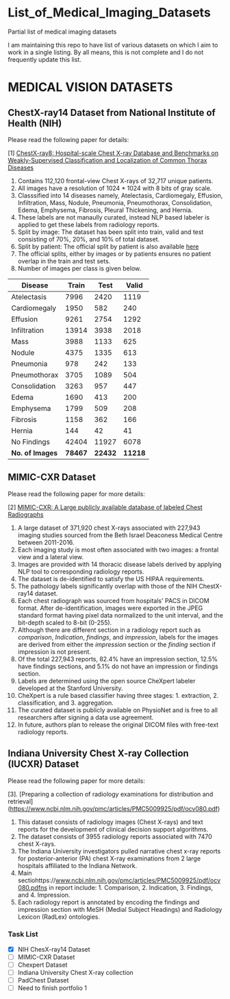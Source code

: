 # List_of_Medical_Imaging_Datasets
Partial list of medical imaging datasets

I am maintaining this repo to have list of various datasets on which I aim to work in a single listing. By all means, this is not complete and I do not frequently update this list.

# MEDICAL VISION DATASETS

## ChestX-ray14 Dataset from National Institute of Health (NIH)

Please read the following paper for details:

[1] [ChestX-ray8: Hospital-scale Chest X-ray Database and Benchmarks on Weakly-Supervised Classification and Localization of Common Thorax Diseases](https://arxiv.org/abs/1705.02315)

1. Contains 112,120 frontal-view Chest X-rays of 32,717 unique patients.
2. All images have a resolution of 1024 * 1024 with 8 bits of gray scale.
3. Classsified into 14 diseases namely, Atelectasis, Cardiomegaly, Effusion, Infiltration, Mass, Nodule, Pneumonia, Pneumothorax, Consolidation, Edema, Emphysema, Fibrosis, Pleural Thickening, and Hernia.
4. These labels are not manaully curated, instead NLP based labeler is applied to get these labels from radiology reports.
5. Split by image: The dataset has been split into train, valid and test consisting of 70%, 20%, and 10% of total dataset.
6. Split by patient: The official split by patient is also available [here](https://nihcc.app.box.com/v/ChestXray-NIHCC)
7. The official splits, either by images or by patients ensures no patient overlap in the train and test sets.
8. Number of images per class is given below.

|    Disease        | Train | Test  | Valid |
|-------------------|-------|------ |-------|
|Atelectasis        | 7996  | 2420  | 1119  |
|Cardiomegaly       | 1950  | 582   | 240   |
|Effusion           | 9261  | 2754  | 1292  |
|Infiltration       | 13914 | 3938  | 2018  |
|Mass               | 3988  | 1133  | 625   |
|Nodule             | 4375  | 1335  | 613   |
|Pneumonia          | 978   | 242   | 133   |
|Pneumothorax       | 3705  | 1089  | 504   |
|Consolidation      | 3263  | 957   | 447   |
|Edema              | 1690  | 413   | 200   |
|Emphysema          | 1799  | 509   | 208   |
|Fibrosis           | 1158  | 362   | 166   |
|Hernia             | 144   | 42    |  41   |
|No Findings        | 42404 | 11927 | 6078  |
|**No. of Images**  |**78467**| **22432** | **11218** |

## MIMIC-CXR Dataset

Please read the following paper for more details:

[2] [MIMIC-CXR: A Large publicly available database of labeled Chest Radiographs](https://arxiv.org/pdf/1901.07042.pdf)

1. A large dataset of 371,920 chest X-rays associated with 227,943 imaging studies sourced from the Beth Israel Deaconess Medical Centre between 2011-2016.
2. Each imaging study is most often associated with two images: a frontal view and a lateral view.
3. Images are provided with 14 thoracic disease labels derived by applying NLP tool to corresponding radiology reports.
4. The dataset is de-identified to satisfy the US HIPAA requirements.
5. The pathology labels significantly overlap with those of the NIH ChestX-ray14 dataset.
6. Each chest radiograph was sourced from hospitals' PACS in DICOM format. After de-identification, images were exported in the JPEG standard format having pixel data normalized to the unit interval, and the bit-depth scaled to 8-bit (0-255).
7. Although there are different section in a radiology report such as *comparison*, *Indication*, *findings*, and *impression*, labels for the images are derived from either the *impression* section or the *finding* section if impression is not present. 
8. Of the total 227,943 reports, 82.4% have an impression section, 12.5% have findings sections, and 5.1% do not have an impression or findings section.
9. Labels are determined using the open source CheXpert labeler developed at the Stanford University.
10. CheXpert is a rule based classifier having three stages: 1. extraction, 2. classification, and 3. aggregation. 
11. The curated dataset is publicly available on PhysioNet and is free to all researchers after signing a data use agreement. 
12. In future, authors plan to release the original DICOM files with free-text radiology reports.

## Indiana University Chest X-ray Collection (IUCXR) Dataset

Please read the following paper for more details:

[3]. [Preparing a collection of radiology examinations for distribution and retrieval] (https://www.ncbi.nlm.nih.gov/pmc/articles/PMC5009925/pdf/ocv080.pdf)

1. This dataset consists of radiology images (Chest X-rays) and text reports for the development of clinical decision support algorithms.
2. The dataset consists of 3955 radiology reports associated with 7470 chest X-rays.
3. The Indiana University investigators pulled narrative chest x-ray reports for posterior-anterior (PA) chest X-ray examinations from 2 large hospitals affiliated to the Indiana Network. 
4. Main sectiohttps://www.ncbi.nlm.nih.gov/pmc/articles/PMC5009925/pdf/ocv080.pdfns in report include: 1. Comparison, 2. Indication, 3. Findings, and 4. Impression. 
5. Each radiology report is annotated by encoding the findings and impression section with MeSH (Medial Subject Headings) and Radiology Lexicon (RadLex) ontologies. 



### Task List
- [x] NIH ChesX-ray14 Dataset
- [ ] MIMIC-CXR Dataset
- [ ] Chexpert Dataset
- [ ] Indiana University Chest X-ray collection
- [ ] PadChest Dataset
- [ ] Need to finish portfolio 1
